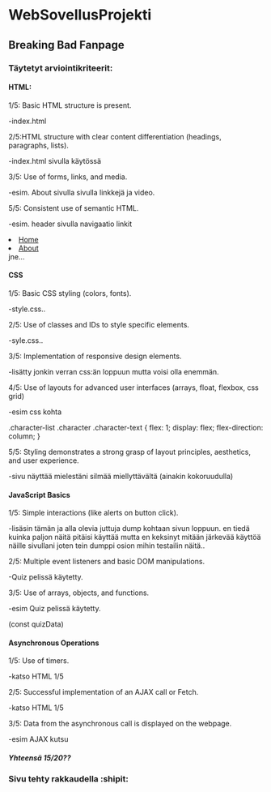 # WebSovellusProjekti

## Breaking Bad Fanpage

### Täytetyt arviointikriteerit:

#### HTML:
1/5: Basic HTML structure is present.

-index.html

2/5:HTML structure with clear content differentiation (headings, paragraphs, lists).

-index.html sivulla käytössä

3/5: Use of forms, links, and media.

-esim. About sivulla sivulla linkkejä ja video.

5/5: Consistent use of semantic HTML.

-esim. header sivulla navigaatio linkit 

<li><a href="#header">Home</a></li>
<li><a href="#about">About</a></li>
jne...

#### CSS

1/5: Basic CSS styling (colors, fonts).

-style.css..

2/5: Use of classes and IDs to style specific elements.

-syle.css..

3/5: Implementation of responsive design elements.

-lisätty jonkin verran css:än loppuun mutta voisi olla enemmän.

4/5: Use of layouts for advanced user interfaces (arrays, float, flexbox, css grid)

-esim css kohta 

.character-list .character .character-text {
    flex: 1; 
    display: flex; 
    flex-direction: column; 
}

5/5: Styling demonstrates a strong grasp of layout principles, aesthetics, and user experience.

-sivu näyttää mielestäni silmää miellyttävältä (ainakin kokoruudulla)

#### JavaScript Basics

1/5: Simple interactions (like alerts on button click).

-lisäsin tämän ja alla olevia juttuja dump kohtaan sivun loppuun.
en tiedä kuinka paljon näitä pitäisi käyttää mutta en keksinyt mitään järkevää käyttöä näille sivullani joten tein dumppi osion mihin testailin näitä..

2/5: Multiple event listeners and basic DOM manipulations.

-Quiz pelissä käytetty.

3/5: Use of arrays, objects, and functions.

-esim Quiz pelissä käytetty.

(const quizData)

#### Asynchronous Operations

1/5:
Use of timers.

-katso HTML 1/5

2/5:
Successful implementation of an AJAX call or Fetch.

-katso HTML 1/5

3/5: Data from the asynchronous call is displayed on the webpage.

-esim AJAX kutsu

##### Yhteensä 15/20??

### Sivu tehty rakkaudella :shipit: